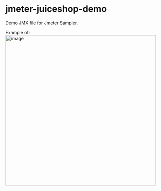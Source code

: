 # jmeter-juiceshop-demo


Demo JMX file for Jmeter Sampler.

Example of: 
<img width="481" alt="image" src="https://user-images.githubusercontent.com/19490861/169444181-c08a759a-36d0-4725-ba6a-452beb4e2fde.png">
